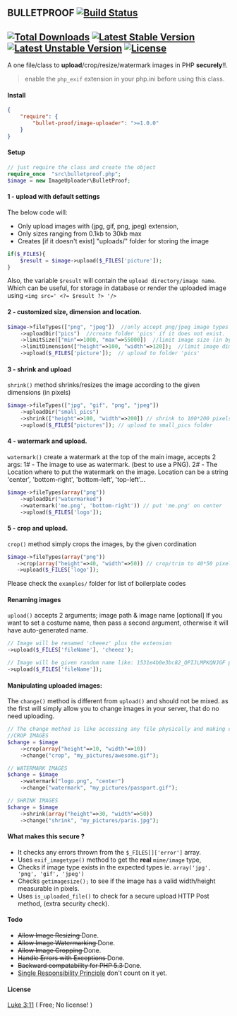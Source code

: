 ## BULLETPROOF [![Build Status](https://travis-ci.org/samayo/bulletproof.svg?branch=master)](https://travis-ci.org/samayo/bulletproof.svg?branch=master)
[![Total Downloads](https://poser.pugx.org/bullet-proof/image-uploader/downloads.svg)](https://packagist.org/packages/bullet-proof/image-uploader) [![Latest Stable Version](https://poser.pugx.org/bullet-proof/image-uploader/v/stable.svg)](https://packagist.org/packages/bullet-proof/image-uploader) [![Latest Unstable Version](https://poser.pugx.org/bullet-proof/image-uploader/v/unstable.svg)](https://packagist.org/packages/bullet-proof/image-uploader) [![License](https://poser.pugx.org/bullet-proof/image-uploader/license.svg)](https://packagist.org/packages/bullet-proof/image-uploader)    
----
A one file/class to **upload**/crop/resize/watermark images in PHP **securely**!!. 
> enable the `php_exif` extension in your php.ini before using this class.

#### Install
```json
{
    "require": {
        "bullet-proof/image-uploader": ">=1.0.0"
    }
}
```

#### Setup
````php
// just require the class and create the object
require_once  "src\bulletproof.php";
$image = new ImageUploader\BulletProof;
````


#### 1 - upload with  default settings 
The below code will:
- Only upload images with (jpg, gif, png, jpeg) extension, 
- Only sizes ranging from 0.1kb to 30kb max
- Creates [if it doesn't exist] "uploads/" folder for storing the image 

````php 
if($_FILES){
    $result = $image->upload($_FILES['picture']);
}
````

Also, the variable `$result` will contain the `upload directory/image name`. Which can be useful, for storage in database or render the uploaded image using `<img src=' <?= $result ?> '/>`


#### 2 - customized size, dimension and location. 
````php
$image->fileTypes(["png", "jpeg"])  //only accept png/jpeg image types
    ->uploadDir("pics")  //create folder 'pics' if it does not exist.
    ->limitSize(["min"=>1000, "max"=>55000])  //limit image size (in bytes)
    ->limitDimension(["height"=>100, "width"=>120]);  //limit image dimensions
    ->upload($_FILES['picture']);  // upload to folder 'pics'
````

#### 3 - shrink and upload 
`shrink()` method shrinks/resizes the image according to the given dimensions (in pixels) 

````php
$image->fileTypes(["jpg", "gif", "png", "jpeg"])
    ->uploadDir("small_pics")
    ->shrink(["height"=>100, "width"=>200]) // shrink to 100*200 pixels
    ->upload($_FILES["pictures"]); // upload to small_pics folder
````

#### 4 - watermark and upload. 
`watermark()` create a watermark at the top of the main image, accepts 2 args: 
 1# - The image to use as watermark. (best to use a PNG).
 2# - The Location where to put the  watermark on the image.
Location can be a string 'center', 'bottom-right', 'bottom-left', 'top-left'...

````php
$image->fileTypes(array("png"))
    ->uploadDir("watermarked")
    ->watermark('me.png', 'bottom-right')) // put 'me.png' on center 
    ->upload($_FILES['logo']);
````

#### 5 - crop and upload. 
`crop()` method simply crops the images, by the given cordination
 ````php
$image->fileTypes(array("png"))
    ->crop(array("height"=>40, "width"=>50)) // crop/trim to 40*50 pixels
    ->upload($_FILES['logo']);
````

Please check the `examples/` folder for list of boilerplate codes

#### Renaming images
`upload()` accepts 2 arguments; image path & image name [optional]
 If you want to set a costume name, then pass a second argument, otherwise it will have auto-generated name. 
 ````php
// Image will be renamed 'cheeez' plus the extension 
->upload($_FILES['fileName'], 'cheeez');

// Image will be given random name like: 1531e4b0e3bc82_QPIJLMPKQNJGF plus ext. 
->upload($_FILES['fileName']);
````

#### Manipulating uploaded images: 
The `change()` method is different from `upload()` and should not be mixed.
as the first will simply allow you to change images in your server, that do no need uploading. 

```php
// The change method is like accessing any file physically and making change to it. 
//CROP IMAGES
$change = $image
 	->crop(array("height"=>10, "width"=>10))
 	->change("crop", "my_pictures/awesome.gif");

// WATERMARK IMAGES
$change = $image
 	->watermark("logo.png", "center")
 	->change("watermark", "my_pictures/passport.gif");

// SHRINK IMAGES
$change = $image
 	->shrink(array("height"=>30, "width"=>50))
 	->change("shrink", "my_pictures/paris.jpg");
````

#### What makes this secure ?
* It checks any errors thrown from the `$_FILES[]['error']` array. 
* Uses `exif_imagetype()` method to get the **real** `mime/image` type,
* Checks if image type exists in the expected types ie. `array('jpg', 'png', 'gif', 'jpeg')`
* Checks `getimagesize();` to see if the image has a valid width/height measurable in pixels.
* Uses `is_uploaded_file()` to check for a secure upload HTTP Post method, (extra security check).


#### Todo
* <del> Allow Image Resizing </del> Done.
* <del> Allow Image Watermarking </del> Done.
* <del> Allow Image Cropping </del> Done.
* <del> Handle Errors with Exceptions </del> Done.
* <del> Backward compatability for PHP 5.3 </del> Done. 
* [Single Responsibility Principle](http://en.wikipedia.org/wiki/Single_responsibility_principle) don't count on it yet. 

#### License  
[Luke 3:11](http://www.kingjamesbibleonline.org/Luke-3-11/) ( Free; No license! )
